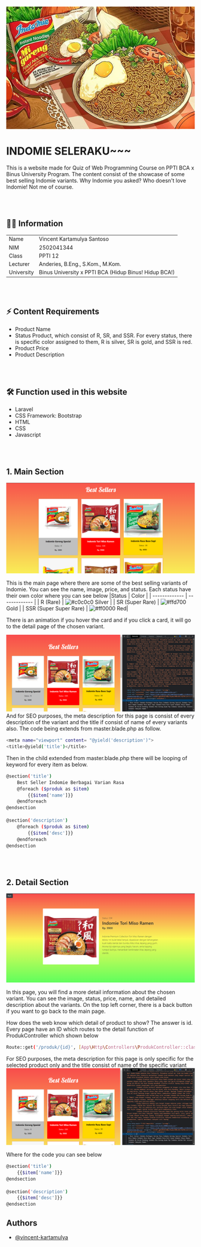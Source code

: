 ![Logo](public/indomiebg.jpg)

# INDOMIE SELERAKU~~~
This is a website made for Quiz of Web Programming Course on PPTI BCA x Binus University Program. The content consist of the showcase of some best selling Indomie variants. Why Indomie you asked? Who doesn't love Indomie! Not me of course.

<br />
<br />

## 👩‍💻 Information
|  |  |
| ------------- | ------------- |
| Name          | Vincent Kartamulya Santoso  |
| NIM           | 2502041344  |
| Class         | PPTI 12  |
| Lecturer      | Anderies, B.Eng., S.Kom., M.Kom.  |
| University    | Binus University x PPTI BCA (Hidup Binus! Hidup BCA!)|

<br />
<br />




## ⚡️ Content Requirements
- Product Name
- Status Product, which consist of R, SR, and SSR. For every status, there is specific color assigned to them, R is silver, SR is gold, and SSR is red.
- Product Price
- Product Description

<br />
<br />

## 🛠 Function used in this website
- Laravel
- CSS Framework: Bootstrap
- HTML
- CSS
- Javascript

<br />
<br />

## 1. Main Section

![App Screenshot](public/main.png)

This is the main page where there are some of the best selling variants of Indomie. You can see the name, image, price, and status. Each status have their own color where you can see below
|Status  | Color |
| ------------- | ------------- |
| R (Rare) | ![#c0c0c0](https://via.placeholder.com/10/c0c0c0?text=+) Silver  |
| SR (Super Rare) | ![#ffd700](https://via.placeholder.com/10/ffd700?text=+) Gold  |
| SSR (Super Super Rare) | ![#ff0000](https://via.placeholder.com/10/ff0000?text=+) Red|

There is an animation if you hover the card and if you click a card, it will go to the detail page of the chosen variant.

![App Screenshot](public/seomain.png)
And for SEO purposes, the meta description for this page is consist of every description of the variant and the title if consist of name of every variants also.
The code being extends from master.blade.php as follow.
```bash
<meta name="viewport" content= "@yield('description')">
<title>@yield('title')</title>
```
Then in the child extended from master.blade.php there will be looping of keyword for every item as below.
```bash
@section('title')
    Best Seller Indomie Berbagai Varian Rasa
    @foreach ($produk as $item)
        {{$item['name']}}
    @endforeach
@endsection

@section('description')
    @foreach ($produk as $item)
        {{$item['desc']}}
    @endforeach
@endsection
```
<br />
<br />

## 2. Detail Section
![App Screenshot](public/detail.png)

In this page, you will find a more detail information about the chosen variant. You can see the image, status, price, name, and detailed description about the variants. On the top left corner, there is a back button if you want to go back to the main page.

How does the web know which detail of product to show? The answer is id. Every page have an ID which routes to the detail function of ProdukController which shown below

```bash
Route::get('/produk/{id}', [App\Http\Controllers\ProdukController::class,'detail']);
```

For SEO purposes, the meta description for this page is only specific for the selected product only and the title consist of name of the specific variant
![App Screenshot](public/seodetail.png)

Where for the code you can see below
```bash
@section('title')
    {{$item['name']}}
@endsection

@section('description')
    {{$item['desc']}}
@endsection
```

## Authors

- [@vincent-kartamulya](https://github.com/vincent-kartamulya/)
